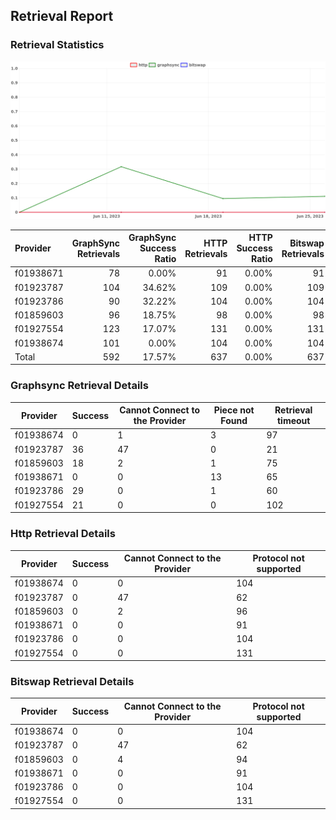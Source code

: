 ## Retrieval Report
### Retrieval Statistics
<img src="https://raw.githubusercontent.com/data-preservation-programs/filplus-checker-assets/main/filecoin-project/filecoin-plus-large-datasets/issues/2005/1687846510462.png"/>

| Provider  | GraphSync Retrievals | GraphSync Success Ratio | HTTP Retrievals | HTTP Success Ratio | Bitswap Retrievals | Bitswap Success Ratio |
| :-------- | -------------------: | ----------------------: | --------------: | -----------------: | -----------------: | --------------------: |
| f01938671 |                   78 |                   0.00% |              91 |              0.00% |                 91 |                 0.00% |
| f01923787 |                  104 |                  34.62% |             109 |              0.00% |                109 |                 0.00% |
| f01923786 |                   90 |                  32.22% |             104 |              0.00% |                104 |                 0.00% |
| f01859603 |                   96 |                  18.75% |              98 |              0.00% |                 98 |                 0.00% |
| f01927554 |                  123 |                  17.07% |             131 |              0.00% |                131 |                 0.00% |
| f01938674 |                  101 |                   0.00% |             104 |              0.00% |                104 |                 0.00% |
| Total     |                  592 |                  17.57% |             637 |              0.00% |                637 |                 0.00% |

### Graphsync Retrieval Details
| Provider  | Success | Cannot Connect to the Provider | Piece not Found | Retrieval timeout |
| --------- | ------- | ------------------------------ | --------------- | ----------------- |
| f01938674 | 0       | 1                              | 3               | 97                |
| f01923787 | 36      | 47                             | 0               | 21                |
| f01859603 | 18      | 2                              | 1               | 75                |
| f01938671 | 0       | 0                              | 13              | 65                |
| f01923786 | 29      | 0                              | 1               | 60                |
| f01927554 | 21      | 0                              | 0               | 102               |

### Http Retrieval Details
| Provider  | Success | Cannot Connect to the Provider | Protocol not supported |
| --------- | ------- | ------------------------------ | ---------------------- |
| f01938674 | 0       | 0                              | 104                    |
| f01923787 | 0       | 47                             | 62                     |
| f01859603 | 0       | 2                              | 96                     |
| f01938671 | 0       | 0                              | 91                     |
| f01923786 | 0       | 0                              | 104                    |
| f01927554 | 0       | 0                              | 131                    |

### Bitswap Retrieval Details
| Provider  | Success | Cannot Connect to the Provider | Protocol not supported |
| --------- | ------- | ------------------------------ | ---------------------- |
| f01938674 | 0       | 0                              | 104                    |
| f01923787 | 0       | 47                             | 62                     |
| f01859603 | 0       | 4                              | 94                     |
| f01938671 | 0       | 0                              | 91                     |
| f01923786 | 0       | 0                              | 104                    |
| f01927554 | 0       | 0                              | 131                    |
